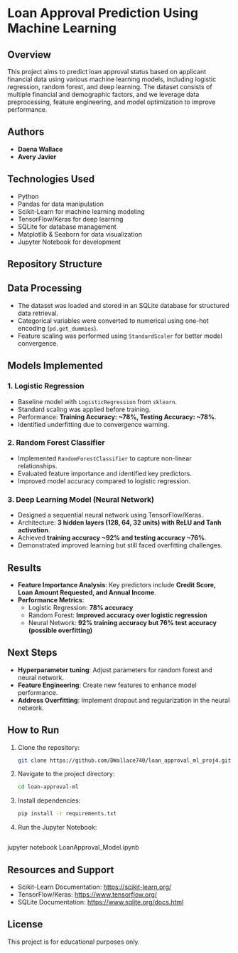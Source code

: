 # Loan Approval Prediction Using Machine Learning

## Overview
This project aims to predict loan approval status based on applicant financial data using various machine learning models, including logistic regression, random forest, and deep learning. The dataset consists of multiple financial and demographic factors, and we leverage data preprocessing, feature engineering, and model optimization to improve performance.

## Authors
- **Daena Wallace**
- **Avery Javier**

## Technologies Used
- Python
- Pandas for data manipulation
- Scikit-Learn for machine learning modeling
- TensorFlow/Keras for deep learning
- SQLite for database management
- Matplotlib & Seaborn for data visualization
- Jupyter Notebook for development

## Repository Structure

## Data Processing
- The dataset was loaded and stored in an SQLite database for structured data retrieval.
- Categorical variables were converted to numerical using one-hot encoding (`pd.get_dummies`).
- Feature scaling was performed using `StandardScaler` for better model convergence.

## Models Implemented
### **1. Logistic Regression**
- Baseline model with `LogisticRegression` from `sklearn`.
- Standard scaling was applied before training.
- Performance: **Training Accuracy: ~78%, Testing Accuracy: ~78%**.
- Identified underfitting due to convergence warning.

### **2. Random Forest Classifier**
- Implemented `RandomForestClassifier` to capture non-linear relationships.
- Evaluated feature importance and identified key predictors.
- Improved model accuracy compared to logistic regression.

### **3. Deep Learning Model (Neural Network)**
- Designed a sequential neural network using TensorFlow/Keras.
- Architecture: **3 hidden layers (128, 64, 32 units) with ReLU and Tanh activation**.
- Achieved **training accuracy ~92% and testing accuracy ~76%**.
- Demonstrated improved learning but still faced overfitting challenges.

## Results
- **Feature Importance Analysis**: Key predictors include **Credit Score, Loan Amount Requested, and Annual Income**.
- **Performance Metrics**:
  - Logistic Regression: **78% accuracy**
  - Random Forest: **Improved accuracy over logistic regression**
  - Neural Network: **92% training accuracy but 76% test accuracy (possible overfitting)**

## Next Steps
- **Hyperparameter tuning**: Adjust parameters for random forest and neural network.
- **Feature Engineering**: Create new features to enhance model performance.
- **Address Overfitting**: Implement dropout and regularization in the neural network.

## How to Run
1. Clone the repository:
   ```bash
   git clone https://github.com/DWallace740/loan_approval_ml_proj4.git
2. Navigate to the project directory:
    ```bash
    cd loan-approval-ml
3. Install dependencies:
    ```bash
    pip install -r requirements.txt
4. Run the Jupyter Notebook:
    ```bash
jupyter notebook LoanApproval_Model.ipynb

## Resources and Support
- Scikit-Learn Documentation: https://scikit-learn.org/
- TensorFlow/Keras: https://www.tensorflow.org/
- SQLite Documentation: https://www.sqlite.org/docs.html

## License
This project is for educational purposes only.
